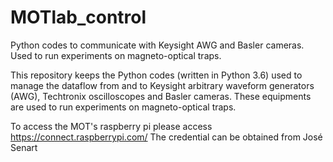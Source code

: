 # MOTlab_control
Python codes to communicate with Keysight AWG and Basler cameras. Used to run experiments on magneto-optical traps.

This repository keeps the Python codes (written in Python 3.6) used to manage the dataflow from and to Keysight arbitrary waveform generators (AWG), Techtronix oscilloscopes and Basler cameras. These equipments are used to run experiments on magneto-optical traps.  


To access the MOT's raspberry pi please access https://connect.raspberrypi.com/
The credential can be obtained from José Senart